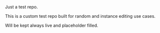 Just a test repo.

This is a custom test repo built for random and instance editing use cases.

Will be kept always live and placeholder filled.

